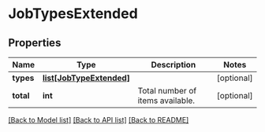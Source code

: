 # JobTypesExtended

## Properties
Name | Type | Description | Notes
------------ | ------------- | ------------- | -------------
**types** | [**list[JobTypeExtended]**](JobTypeExtended.md) |  | [optional] 
**total** | **int** | Total number of items available. | [optional] 

[[Back to Model list]](../README.md#documentation-for-models) [[Back to API list]](../README.md#documentation-for-api-endpoints) [[Back to README]](../README.md)


